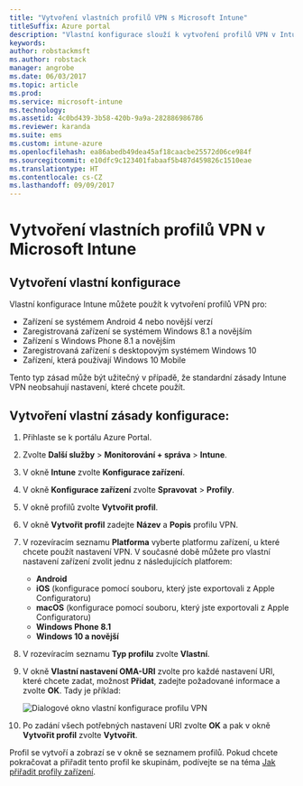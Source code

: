```yaml
---
title: "Vytvoření vlastních profilů VPN s Microsoft Intune"
titleSuffix: Azure portal
description: "Vlastní konfigurace slouží k vytvoření profilů VPN v Intune."
keywords: 
author: robstackmsft
ms.author: robstack
manager: angrobe
ms.date: 06/03/2017
ms.topic: article
ms.prod: 
ms.service: microsoft-intune
ms.technology: 
ms.assetid: 4c0bd439-3b58-420b-9a9a-282886986786
ms.reviewer: karanda
ms.suite: ems
ms.custom: intune-azure
ms.openlocfilehash: ea86abedb49dea45af18caacbe25572d06ce984f
ms.sourcegitcommit: e10dfc9c123401fabaaf5b487d459826c1510eae
ms.translationtype: HT
ms.contentlocale: cs-CZ
ms.lasthandoff: 09/09/2017
---
```

# <a name="how-to-create-custom-vpn-profiles-in-microsoft-intune"></a>Vytvoření vlastních profilů VPN v Microsoft Intune

## <a name="create-a-custom-configuration"></a>Vytvoření vlastní konfigurace
Vlastní konfigurace Intune můžete použít k vytvoření profilů VPN pro:

* Zařízení se systémem Android 4 nebo novější verzí
* Zaregistrovaná zařízení se systémem Windows 8.1 a novějším
* Zařízení s Windows Phone 8.1 a novějším
* Zaregistrovaná zařízení s desktopovým systémem Windows 10 
* Zařízení, která používají Windows 10 Mobile

Tento typ zásad může být užitečný v případě, že standardní zásady Intune VPN neobsahují nastavení, které chcete použít.

## <a name="to-create-a-custom-configuration-policy"></a>Vytvoření vlastní zásady konfigurace:

1. Přihlaste se k portálu Azure Portal.
2. Zvolte **Další služby** > **Monitorování + správa** > **Intune**.
3. V okně **Intune** zvolte **Konfigurace zařízení**.
4. V okně **Konfigurace zařízení** zvolte **Spravovat** > **Profily**.
5. V okně profilů zvolte **Vytvořit profil**.
6. V okně **Vytvořit profil** zadejte **Název** a **Popis** profilu VPN.
7. V rozevíracím seznamu **Platforma** vyberte platformu zařízení, u které chcete použít nastavení VPN. V současné době můžete pro vlastní nastavení zařízení zvolit jednu z následujících platforem:
    - **Android**
    - **iOS** (konfigurace pomocí souboru, který jste exportovali z Apple Configuratoru)
    - **macOS** (konfigurace pomocí souboru, který jste exportovali z Apple Configuratoru)
    - **Windows Phone 8.1**
    - **Windows 10 a novější**
6. V rozevíracím seznamu **Typ profilu** zvolte **Vlastní**.
7. V okně **Vlastní nastavení OMA-URI** zvolte pro každé nastavení URI, které chcete zadat, možnost **Přidat**, zadejte požadované informace a zvolte **OK**. Tady je příklad:

   ![Dialogové okno vlastní konfigurace profilu VPN](./media/Intune_Add_VPN_URI.png)

4.  Po zadání všech potřebných nastavení URI zvolte **OK** a pak v okně **Vytvořit profil** zvolte **Vytvořit**.

Profil se vytvoří a zobrazí se v okně se seznamem profilů.
Pokud chcete pokračovat a přiřadit tento profil ke skupinám, podívejte se na téma [Jak přiřadit profily zařízení](device-profile-assign.md).




